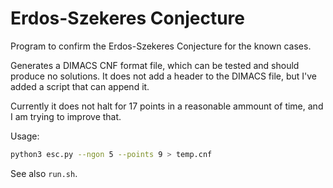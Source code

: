 # Erdos-Szekeres Conjecture

Program to confirm the Erdos-Szekeres Conjecture for the known cases.

Generates a DIMACS CNF format file, which can be tested and should produce
no solutions. It does not add a header to the DIMACS file, but I've added
a script that can append it.

Currently it does not halt for 17 points in a reasonable ammount of time,
and I am trying to improve that.

Usage:
```bash
python3 esc.py --ngon 5 --points 9 > temp.cnf
```

See also `run.sh`.
